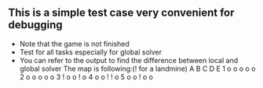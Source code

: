 ## This is a simple test case very convenient for debugging
- Note that the game is not finished
- Test for all tasks especially for global solver
- You can refer to the output to find the difference between local and global solver
The map is following:(! for a landmine)
   A B C D E
 1 o o o o o
 2 o o o o o
 3 ! o o ! o
 4 o o ! ! o
 5 o o ! o o